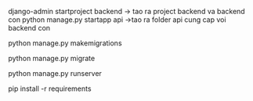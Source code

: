 django-admin startproject backend
-> tao ra project backend va backend con
python manage.py startapp api 
->tao ra folder api cung cap voi backend con 

python manage.py makemigrations

python manage.py migrate

python manage.py runserver


pip install -r requirements
